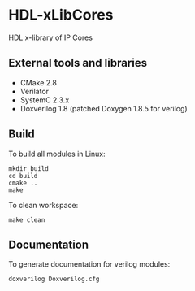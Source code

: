 HDL-xLibCores
=============

HDL x-library of IP Cores

External tools and libraries
----------------------------

* CMake 2.8
* Verilator
* SystemC 2.3.x
* Doxverilog 1.8 (patched Doxygen 1.8.5 for verilog)

Build
-----

To build all modules in Linux:

    mkdir build
    cd build
    cmake ..
    make

To clean workspace:

    make clean

Documentation
-------------

To generate documentation for verilog modules:

    doxverilog Doxverilog.cfg
